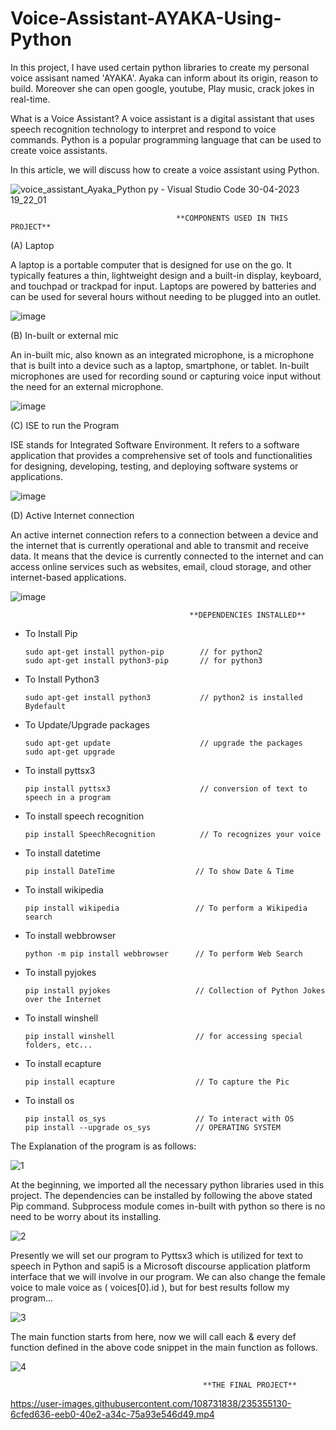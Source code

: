 # Voice-Assistant-AYAKA-Using-Python

In this project, I have used certain python libraries to create my personal voice 
assisant named 'AYAKA'. Ayaka can inform about its origin, reason to build. Moreover
she can open google, youtube, Play music, crack jokes in real-time. 

What is a Voice Assistant?
A voice assistant is a digital assistant that uses speech recognition technology 
to interpret and respond to voice commands. Python is a popular programming language 
that can be used to create voice assistants. 

In this article, we will discuss how to create a voice assistant using Python.

![voice_assistant_Ayaka_Python py - Visual Studio Code 30-04-2023 19_22_01](https://user-images.githubusercontent.com/108731838/235356828-f2b7ad5f-3906-4cec-8c02-bdf3fc57babf.png)



                                         **COMPONENTS USED IN THIS PROJECT**
                               
(A) Laptop

A laptop is a portable computer that is designed for use on the go. It typically features 
a thin, lightweight design and a built-in display, keyboard, and touchpad or trackpad for 
input. Laptops are powered by batteries and can be used for several hours without needing 
to be plugged into an outlet.

![image](https://user-images.githubusercontent.com/108731838/235353181-20846fa8-aee6-434b-9c0d-9a133c1ca821.png)

(B) In-built or external mic

An in-built mic, also known as an integrated microphone, is a microphone that is built into 
a device such as a laptop, smartphone, or tablet. In-built microphones are used for recording 
sound or capturing voice input without the need for an external microphone.

![image](https://user-images.githubusercontent.com/108731838/235356470-c8dddc9a-1204-4c09-8833-ed6eec8ef080.png)

(C) ISE to run the Program

ISE stands for Integrated Software Environment. It refers to a software application that 
provides a comprehensive set of tools and functionalities for designing, developing, testing, 
and deploying software systems or applications.

![image](https://user-images.githubusercontent.com/108731838/235353292-eaafc9b0-550c-4029-9ca7-a27c309407aa.png)

(D) Active Internet connection

An active internet connection refers to a connection between a device and the internet that 
is currently operational and able to transmit and receive data. It means that the device is 
currently connected to the internet and can access online services such as websites, email, 
cloud storage, and other internet-based applications.

![image](https://user-images.githubusercontent.com/108731838/235353336-fe2a1559-9d8b-4f6d-9913-7a0eff3cd389.png)


                                            **DEPENDENCIES INSTALLED**
                                                
* To Install Pip

      sudo apt-get install python-pip        // for python2
      sudo apt-get install python3-pip       // for python3
      
* To Install Python3

      sudo apt-get install python3           // python2 is installed Bydefault
      
* To Update/Upgrade packages

      sudo apt-get update                    // upgrade the packages
      sudo apt-get upgrade
      
* To install pyttsx3

      pip install pyttsx3                    // conversion of text to speech in a program 

* To install speech recognition

      pip install SpeechRecognition          // To recognizes your voice 

* To install datetime

      pip install DateTime                  // To show Date & Time
      
* To install wikipedia

      pip install wikipedia                 // To perform a Wikipedia search
      
* To install webbrowser

      python -m pip install webbrowser      // To perform Web Search
      
* To install pyjokes

      pip install pyjokes                   // Collection of Python Jokes over the Internet
      
* To install winshell

      pip install winshell                  // for accessing special folders, etc...
      
* To install ecapture 

      pip install ecapture                  // To capture the Pic
      
* To install os

      pip install os_sys                    // To interact with OS
      pip install --upgrade os_sys          // OPERATING SYSTEM
      
      
The Explanation of the program is as follows:
                                                                     
![1](https://user-images.githubusercontent.com/108731838/235354974-d18daea2-a489-4ce1-b514-6eca0359f701.png)

At the beginning, we imported all the necessary python libraries used in this project. The dependencies can be 
installed by following the above stated Pip command. Subprocess module comes in-built with python so there is 
no need to be worry about its installing. 

![2](https://user-images.githubusercontent.com/108731838/235355019-213095f3-ea8d-465d-83cd-b35138e9792d.png)

Presently we will set our program to Pyttsx3 which is utilized for text to speech in Python and sapi5 is a 
Microsoft discourse application platform interface that we will involve in our program. We can also change the 
female voice to male voice as ( voices[0].id ), but for best results follow my program...

![3](https://user-images.githubusercontent.com/108731838/235355028-8694e67e-afb6-404f-94dc-4c785ee43326.png)

The main function starts from here, now we will call each & every def function defined in the above code snippet 
in the main function as follows.

![4](https://user-images.githubusercontent.com/108731838/235355035-6edc839b-8912-4e79-bec3-11b9bae03341.png)



                                               **THE FINAL PROJECT**
                                                        

https://user-images.githubusercontent.com/108731838/235355130-6cfed636-eeb0-40e2-a34c-75a93e546d49.mp4

